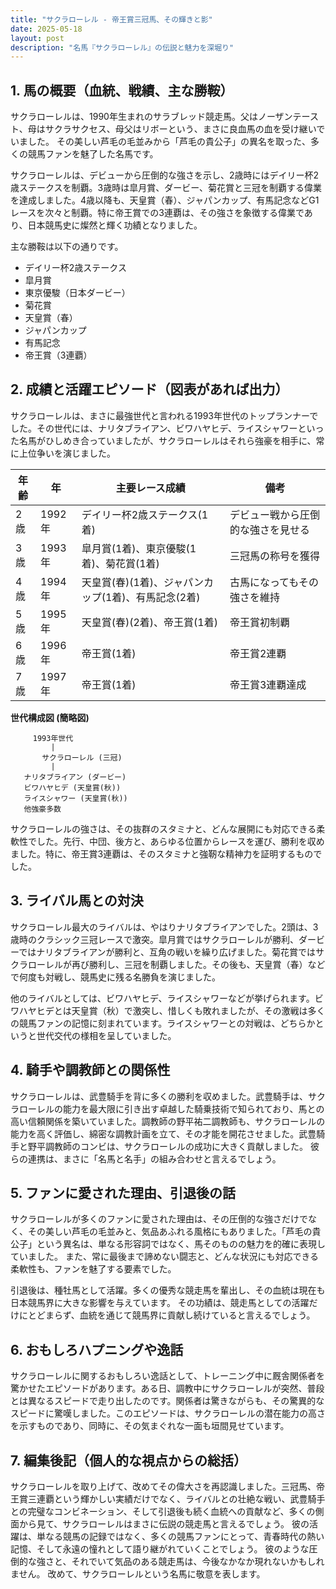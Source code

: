 ```yaml
---
title: "サクラローレル - 帝王賞三冠馬、その輝きと影"
date: 2025-05-18
layout: post
description: "名馬『サクラローレル』の伝説と魅力を深堀り"
---
```


## 1. 馬の概要（血統、戦績、主な勝鞍）

サクラローレルは、1990年生まれのサラブレッド競走馬。父はノーザンテースト、母はサクラサクセス、母父はリボーという、まさに良血馬の血を受け継いでいました。  その美しい芦毛の毛並みから「芦毛の貴公子」の異名を取った、多くの競馬ファンを魅了した名馬です。

サクラローレルは、デビューから圧倒的な強さを示し、2歳時にはデイリー杯2歳ステークスを制覇。3歳時は皐月賞、ダービー、菊花賞と三冠を制覇する偉業を達成しました。4歳以降も、天皇賞（春）、ジャパンカップ、有馬記念などG1レースを次々と制覇。特に帝王賞での3連覇は、その強さを象徴する偉業であり、日本競馬史に燦然と輝く功績となりました。

主な勝鞍は以下の通りです。

* デイリー杯2歳ステークス
* 皐月賞
* 東京優駿（日本ダービー）
* 菊花賞
* 天皇賞（春）
* ジャパンカップ
* 有馬記念
* 帝王賞（3連覇）


## 2. 成績と活躍エピソード（図表があれば出力）

サクラローレルは、まさに最強世代と言われる1993年世代のトップランナーでした。その世代には、ナリタブライアン、ビワハヤヒデ、ライスシャワーといった名馬がひしめき合っていましたが、サクラローレルはそれら強豪を相手に、常に上位争いを演じました。

| 年齢 | 年 | 主要レース成績 | 備考 |
|---|---|---|---|
| 2歳 | 1992年 | デイリー杯2歳ステークス(1着) |  デビュー戦から圧倒的な強さを見せる |
| 3歳 | 1993年 | 皐月賞(1着)、東京優駿(1着)、菊花賞(1着) | 三冠馬の称号を獲得 |
| 4歳 | 1994年 | 天皇賞(春)(1着)、ジャパンカップ(1着)、有馬記念(2着) |  古馬になってもその強さを維持 |
| 5歳 | 1995年 | 天皇賞(春)(2着)、帝王賞(1着) | 帝王賞初制覇 |
| 6歳 | 1996年 | 帝王賞(1着) | 帝王賞2連覇 |
| 7歳 | 1997年 | 帝王賞(1着) | 帝王賞3連覇達成 |


**世代構成図 (簡略図)**

```
     1993年世代
         |
       サクラローレル (三冠)
         |
   ナリタブライアン (ダービー)
   ビワハヤヒデ (天皇賞(秋))
   ライスシャワー (天皇賞(秋))
   他強豪多数
```

サクラローレルの強さは、その抜群のスタミナと、どんな展開にも対応できる柔軟性でした。先行、中団、後方と、あらゆる位置からレースを運び、勝利を収めました。特に、帝王賞3連覇は、そのスタミナと強靭な精神力を証明するものでした。


## 3. ライバル馬との対決

サクラローレル最大のライバルは、やはりナリタブライアンでした。2頭は、3歳時のクラシック三冠レースで激突。皐月賞ではサクラローレルが勝利、ダービーではナリタブライアンが勝利と、互角の戦いを繰り広げました。菊花賞ではサクラローレルが再び勝利し、三冠を制覇しました。その後も、天皇賞（春）などで何度も対戦し、競馬史に残る名勝負を演じました。

他のライバルとしては、ビワハヤヒデ、ライスシャワーなどが挙げられます。ビワハヤヒデとは天皇賞（秋）で激突し、惜しくも敗れましたが、その激戦は多くの競馬ファンの記憶に刻まれています。ライスシャワーとの対戦は、どちらかというと世代交代の様相を呈していました。


## 4. 騎手や調教師との関係性

サクラローレルは、武豊騎手を背に多くの勝利を収めました。武豊騎手は、サクラローレルの能力を最大限に引き出す卓越した騎乗技術で知られており、馬との高い信頼関係を築いていました。調教師の野平祐二調教師も、サクラローレルの能力を高く評価し、綿密な調教計画を立て、その才能を開花させました。武豊騎手と野平調教師のコンビは、サクラローレルの成功に大きく貢献しました。  彼らの連携は、まさに「名馬と名手」の組み合わせと言えるでしょう。


## 5. ファンに愛された理由、引退後の話

サクラローレルが多くのファンに愛された理由は、その圧倒的な強さだけでなく、その美しい芦毛の毛並みと、気品あふれる風格にもありました。「芦毛の貴公子」という異名は、単なる形容詞ではなく、馬そのものの魅力を的確に表現していました。  また、常に最後まで諦めない闘志と、どんな状況にも対応できる柔軟性も、ファンを魅了する要素でした。

引退後は、種牡馬として活躍。多くの優秀な競走馬を輩出し、その血統は現在も日本競馬界に大きな影響を与えています。  その功績は、競走馬としての活躍だけにとどまらず、血統を通じて競馬界に貢献し続けていると言えるでしょう。


## 6. おもしろハプニングや逸話

サクラローレルに関するおもしろい逸話として、トレーニング中に厩舎関係者を驚かせたエピソードがあります。ある日、調教中にサクラローレルが突然、普段とは異なるスピードで走り出したのです。関係者は驚きながらも、その驚異的なスピードに驚嘆しました。このエピソードは、サクラローレルの潜在能力の高さを示すものであり、同時に、その気まぐれな一面も垣間見せています。


## 7. 編集後記（個人的な視点からの総括）

サクラローレルを取り上げて、改めてその偉大さを再認識しました。三冠馬、帝王賞三連覇という輝かしい実績だけでなく、ライバルとの壮絶な戦い、武豊騎手との完璧なコンビネーション、そして引退後も続く血統への貢献など、多くの側面から見て、サクラローレルはまさに伝説の競走馬と言えるでしょう。  彼の活躍は、単なる競馬の記録ではなく、多くの競馬ファンにとって、青春時代の熱い記憶、そして永遠の憧れとして語り継がれていくことでしょう。  彼のような圧倒的な強さと、それでいて気品のある競走馬は、今後なかなか現れないかもしれません。  改めて、サクラローレルという名馬に敬意を表します。
